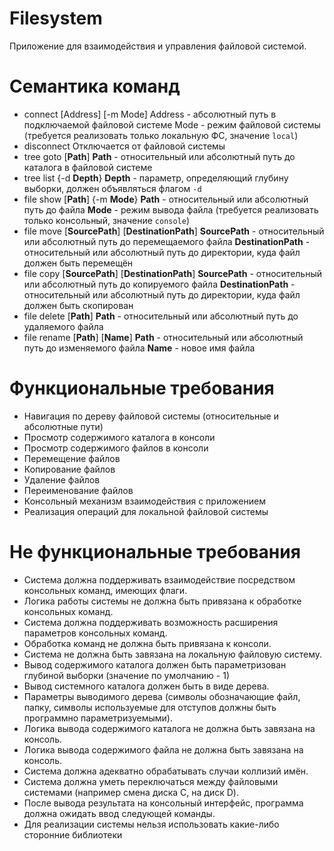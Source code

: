 ﻿# Filesystem

Приложение для взаимодействия и управления файловой системой.

# Семантика команд

- connect [Address] [-m Mode]
  Address - абсолютный путь в подключаемой файловой системе
  Mode - режим файловой системы (требуется реализовать только локальную ФС, значение `local`)
- disconnect
  Отключается от файловой системы
- tree goto [**Path**]
  **Path** - относительный или абсолютный путь до каталога в файловой системе
- tree list {-d **Depth**}
  **Depth** - параметр, определяющий глубину выборки, должен объявляться флагом `-d`
- file show [**Path**] {-m **Mode**}
  **Path** - относительный или абсолютный путь до файла
  **Mode** - режим вывода файла (требуется реализовать только консольный, значение `console`)
- file move [**SourcePath**] [**DestinationPath**]
  **SourcePath** - относительный или абсолютный путь до перемещаемого файла
  **DestinationPath** - относительный или абсолютный  путь до директории, куда файл должен быть перемещён
- file copy [**SourcePath**] [**DestinationPath**]
  **SourcePath** - относительный или абсолютный путь до копируемого файла
  **DestinationPath** - относительный или абсолютный путь до директории, куда файл должен быть скопирован
- file delete [**Path**]
  **Path** - относительный или абсолютный путь до удаляемого файла
- file rename [**Path**] [**Name**]
  **Path** - относительный или абсолютный путь до изменяемого файла
  **Name** - новое имя файла

# Функциональные требования

- Навигация по дереву файловой системы (относительные и абсолютные пути)
- Просмотр содержимого каталога в консоли
- Просмотр содержимого файлов в консоли
- Перемещение файлов
- Копирование файлов
- Удаление файлов
- Переименование файлов
- Консольный механизм взаимодействия с приложением
- Реализация операций для локальной файловой системы

# Не функциональные требования

- Система должна поддерживать взаимодействие посредством консольных команд, имеющих флаги.
- Логика работы системы не должна быть привязана к обработке консольных команд.
- Система должна поддерживать возможность расширения параметров консольных команд.
- Обработка команд не должна быть привязана к консоли.
- Система не должна быть завязана на локальную файловую систему.
- Вывод содержимого каталога должен быть параметризован глубиной выборки (значение по умолчанию - 1)
- Вывод системного каталога должен быть в виде дерева.
- Параметры выводимого дерева (символы обозначающие файл, папку, символы используемые для отступов должны быть программно параметризуемыми).
- Логика вывода содержимого каталога не должна быть завязана на консоль.
- Логика вывода содержимого файла не должна быть завязана на консоль.
- Система должна адекватно обрабатывать случаи коллизий имён.
- Система должна уметь переключаться между файловыми системами (например смена диска C, на диск D).
- После вывода результата на консольный интерфейс, программа должна ожидать ввод следующей команды.
- Для реализации системы нельзя использовать какие-либо сторонние библиотеки

